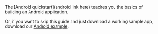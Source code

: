The [Android quickstart](android link here) teaches you the basics of building an Android application.

Or, if you want to skip this guide and just download a working sample app, download our [Android example](https://github.com/okta/okta-oidc-android/tree/master/app).